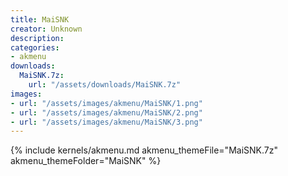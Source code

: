 ```yaml
---
title: MaiSNK
creator: Unknown
description: 
categories:
- akmenu
downloads:
  MaiSNK.7z:
    url: "/assets/downloads/MaiSNK.7z"
images:
- url: "/assets/images/akmenu/MaiSNK/1.png"
- url: "/assets/images/akmenu/MaiSNK/2.png"
- url: "/assets/images/akmenu/MaiSNK/3.png"
---
```


{% include kernels/akmenu.md akmenu_themeFile="MaiSNK.7z" akmenu_themeFolder="MaiSNK" %}

